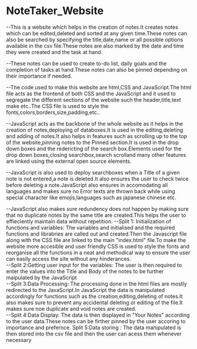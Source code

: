 # NoteTaker_Website
--This is a website which helps in the creation of notes.It creates notes which can be edited,deleted and sorted at any given time.These notes can also be searched by specifying the title,date,name or all possible options available in the csv file.These notes are also marked by the date and time they were created and the task at hand.

--These notes can be used to create to-do list, daily goals and the completion of tasks at hand.These notes can also be pinned depending on their importance if needed.

--The code used to make this website are html,CSS and JavaScript.The html file acts as the frontend of both CSS and the JavaScript and it used to segregate the different sections of the website such the header,title,text make etc..The CSS file is used to style the fonts,colors,borders,size,padding,etc..

--JavaScript acts as the backbone of the whole website as it helps in the creation of notes,deploying of databoxes.It is used in the editing,deleting and adding of notes.It also helps in features such as scrolling up to the top of the website,pinning notes to the Pinned section.It is used in the drop down boxes and the redericting of the search box.Elements used for the drop down boxes,closing searchbox,search scrolland many other features are linked using the external open source elements.

--JavaScript is also used to deploy searchboxes when a Title of a given note is not entered,a note is deleted.It also ensures the user to check twice before deleting a note.JavaScript also ensures in accomodating all languages and makes sure no Error texts are thrown back while using special character like emojis,languages such as japanese chinese etc.

--JavaScript also makes sure redundency does not happen by making sure that no duplicate notes by the same title are created.This helps the user to effieciently maintain data without repetition.
--Split 1: Initialization of functions and variables:
        The variables and initialised and the required functions and librabries are called out and created.Then the Javascript file along with the CSS file are linked to the main "index.html" file.To make the website more accesible and user friendly CSS is used to style the fonts and reorganise all the functions in a neat and methodical way to ensure the user can easily access the site without any hinderances.      
--Split 2:Getting user input for the variables:
        The user is then required to enter the values into the Title and Body of the notes to be further maipulated by the JavaScript  
--Split 3:Data Processing:
          The processing done in the html files are mostly redirected to the JavaScript.In JavaScript the data is manipulated accordingly for functions such as the creation,editing,deleting of notes.It also makes sure to prevent any accidental deleting or editing of the file.It makes sure noe duplicate and void notes are created.        
--Split 4:Data Display:
          The data is then displayed in "Your Notes" according to the user data.These notes can be firther pinned by the user accoring to importance and prefernce.
Split 5:Data storing :
          The data manipulated is then stored into the csv file and then the user can acess them whenever necessary
        
         
